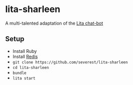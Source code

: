 # lita-sharleen

A multi-talented adaptation of the [Lita chat-bot](https://www.lita.io/)

## Setup

* Install Ruby
* Install [Redis](http://redis.io/download)
* `git clone https://github.com/severest/lita-sharleen`
* `cd lita-sharleen`
* `bundle`
* `lita start`
